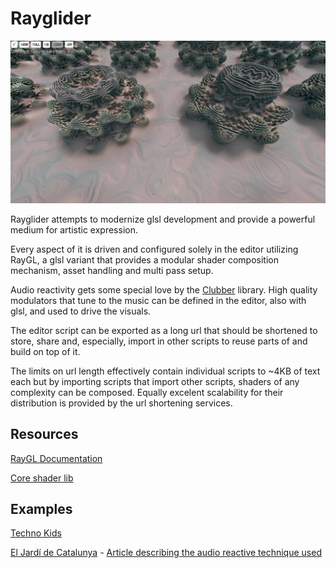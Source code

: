 # Rayglider

![El Jardí de Catalunya](./jardi.jpg)

Rayglider attempts to modernize glsl development and provide a powerful medium for artistic expression. 

Every aspect of it is driven and configured solely in the editor utilizing RayGL, a glsl variant that provides a modular shader composition mechanism, asset handling and multi pass setup.

Audio reactivity gets some special love by the [Clubber](https://github.com/wizgrav/clubber) library. High quality modulators that tune to the music can be defined in the editor, also with glsl, and used to drive the visuals.

The editor script can be exported as a long url that should be shortened to store, share and, especially, import in other scripts to reuse parts of and build on top of it. 

The limits on url length effectively contain individual scripts to ~4KB of text each but by importing scripts that import other scripts, shaders of any complexity can be composed. Equally excelent scalability for their distribution is provided by the url shortening services.

## Resources

[RayGL Documentation](./RAYGL.md)

[Core shader lib](./lib/)

## Examples

[Techno Kids](https://tinyurl.com/y8a4wb99)

[El Jardí de Catalunya](https://tinyurl.com/ybgfwulm) - [Article describing the audio reactive technique used](https://medium.com/@wizgrav/music-gradients-6b7177a97b5f)

